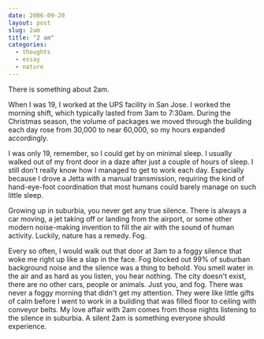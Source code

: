 ```yaml
---
date: 2006-09-20
layout: post
slug: 2am
title: "2 am"
categories:
  - thoughts
  - essay
  - nature
---
```


There is something about 2am.

When I was 19, I worked at the UPS facility in San Jose. I worked the morning shift, which typically lasted from 3am to 7:30am. During the Christmas season, the volume of packages we moved through the building each day rose from 30,000 to near 60,000, so my hours expanded accordingly.

I was only 19, remember, so I could get by on minimal sleep. I usually walked out of my front door in a daze after just a couple of hours of sleep. I still don't really know how I managed to get to work each day. Especially because I drove a Jetta with a manual transmission, requiring the kind of hand-eye-foot coordination that most humans could barely manage on such little sleep.

Growing up in suburbia, you never get any true silence. There is always a car moving, a jet taking off or landing from the airport, or some other modern noise-making invention to fill the air with the sound of human activity. Luckily, nature has a remedy. Fog.

Every so often, I would walk out that door at 3am to a foggy silence that woke me right up like a slap in the face. Fog blocked out 99% of suburban background noise and the silence was a thing to behold. You smell water in the air and as hard as you listen, you hear nothing. The city doesn't exist, there are no other cars, people or animals. Just you, and fog. There was never a foggy morning that didn't get my attention. They were like little gifts of calm before I went to work in a building that was filled floor to ceiling with conveyor belts. My love affair with 2am comes from those nights listening to the silence in suburbia. A silent 2am is something everyone should experience.
